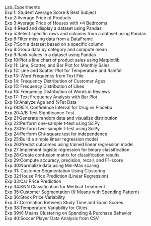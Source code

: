 Lab_Experiments<br />
Exp 1: Student Average Score & Best Subject<br />
Exp 2:Average Price of Products<br />
Exp 3:Average Price of Houses with >4 Bedrooms<br />
Exp 4:Read and display a dataset using Pandas<br />
Exp 5:Select specific rows and columns from a dataset using Pandas<br />
Exp 6:Filter missing data from a DataFrame<br />
Exp 7:Sort a dataset based on a specific column<br />
Exp 8:Group data by category and compute mean<br />
Exp 9:Rank values in a dataset using Pandas<br />
Exp 10:Plot a line chart of product sales using Matplotlib<br />
Exp 11: Line, Scatter, and Bar Plot for Monthly Sales<br />
Exp 12: Line and Scatter Plot for Temperature and Rainfall<br />
Exp 13: Word Frequency from Text File<br />
Exp 14: Frequency Distribution of Customer Ages<br />
Exp 15: Frequency Distribution of Likes<br />
Exp 16: Frequency Distribution of Words in Reviews<br />
Exp 17: Text Frequency Analysis with Bar Plot<br />
Exp 18:Analyze Age and %Fat Data<br />
Exp 19:95% Confidence Interval for Drug vs Placebo<br />
Exp 20:A/B Test Significance Test<br />
Exp 21:Generate random data and visualize distribution<br />
Exp 22:Perform one-sample t-test using SciPy<br />
Exp 23:Perform two-sample t-test using SciPy<br />
Exp 24:Perform Chi-square test for independence<br />
Exp 25:Build a simple linear regression model<br />
Exp 26:Predict outcomes using trained linear regression model<br />
Exp 27:Implement logistic regression for binary classification<br />
Exp 28:Create confusion matrix for classification results<br />
Exp 29:Compute accuracy, precision, recall, and F1-score<br />
Exp 30:Normalize data using Min-Max scaling<br />
Exp 31: Customer Segmentation Using Clustering<br />
Exp 32:House Price Prediction (Linear Regression)<br />
Exp 33:Car Price Prediction<br />
Exp 34:KNN Classification for Medical Treatment<br />
Exp 35:Customer Segmentation (K-Means with Spending Pattern)<br />
Exp 36:Stock Price Variability<br />
Exp 37:Correlation Between Study Time and Exam Scores<br />
Exp 38:Temperature Variability for Cities<br />
Exp 39:K-Means Clustering on Spending & Purchase Behavior<br />
Exp 40:Soccer Player Data Analysis from CSV<br />
